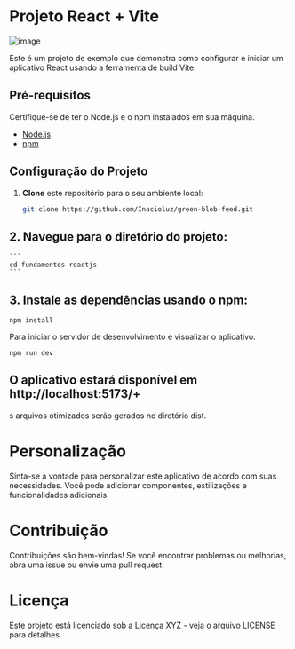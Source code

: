 
# Projeto React + Vite
![image](https://github.com/Inacioluz/green-blob-feed/assets/108021488/239cf914-8bb0-46b7-953a-ff2962257a1e)


Este é um projeto de exemplo que demonstra como configurar e iniciar um aplicativo React usando a ferramenta de build Vite.

## Pré-requisitos

Certifique-se de ter o Node.js e o npm instalados em sua máquina.

- [Node.js](https://nodejs.org/)
- [npm](https://www.npmjs.com/)

## Configuração do Projeto

1. **Clone** este repositório para o seu ambiente local:

   ```sh
   git clone https://github.com/Inacioluz/green-blob-feed.git


## 2. **Navegue** para o diretório do projeto:

    ``` 
    cd fundamentos-reactjs
    ```
  

## 3. Instale as dependências usando o npm:

   ```  
   npm install
   ```

   
Para iniciar o servidor de desenvolvimento e visualizar o aplicativo:

   ```
   npm run dev
   ```
  

 ## O aplicativo estará disponível em http://localhost:5173/+

 s arquivos otimizados serão gerados no diretório dist.

 # Personalização
Sinta-se à vontade para personalizar este aplicativo de acordo com suas necessidades. Você pode adicionar componentes, estilizações e funcionalidades adicionais.

 # Contribuição
Contribuições são bem-vindas! Se você encontrar problemas ou melhorias, abra uma issue ou envie uma pull request.

 # Licença
Este projeto está licenciado sob a Licença XYZ - veja o arquivo LICENSE para detalhes.

